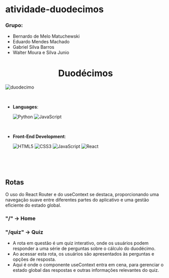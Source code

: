# atividade-duodecimos

### Grupo:
- Bernardo de Melo Matuchewski
- Eduardo Mendes Machado
- Gabriel Silva Barros
- Walter Moura e Silva Junio

<h1 align="center"><b>Duodécimos</b></h1
                                                                                                                         
![duodecimo](https://github.com/BerPGR/atividade-duodecimos/assets/76067595/28bda8d6-721b-4139-88d8-560363980925)
                                                                                                     

<br>

- **Languages**:

    ![Python](https://img.shields.io/badge/Python%20-%2314354C.svg?style=for-the-badge&logo=python&logoColor=white)
    ![JavaScript](https://img.shields.io/badge/JavaScript%20-%23F7DF1E.svg?style=for-the-badge&logo=javascript&logoColor=black)

<br>   
    
- **Front-End Development**:

   ![HTML5](https://img.shields.io/badge/HTML5%20-%23E34F26.svg?style=for-the-badge&logo=html5&logoColor=white)
   ![CSS3](https://img.shields.io/badge/CSS%20-%231572B6.svg?style=for-the-badge&logo=css3&logoColor=white)
   ![JavaScript](https://img.shields.io/badge/JavaScript%20-%23F7DF1E.svg?style=for-the-badge&logo=javascript&logoColor=black)
   ![React](https://img.shields.io/badge/React-61DAFB?style=for-the-badge&logo=react&logoColor=white)

<br>
</p>

<br>



## Rotas
O uso do React Router e do useContext se destaca, proporcionando uma navegação suave entre diferentes partes do aplicativo e uma gestão eficiente do estado global. 
### "/" -> Home

### "/quiz" -> Quiz
* A rota em questão é um quiz interativo, onde os usuários podem responder a uma série de perguntas sobre o cálculo do duodécimo. 
* Ao acessar esta rota, os usuários são apresentados às perguntas e opções de resposta.
* Aqui é onde o componente useContext entra em cena, para gerenciar o estado global das respostas e outras informações relevantes do quiz.
